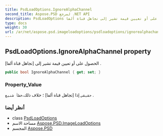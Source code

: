 ```yaml
---
title: PsdLoadOptions.IgnoreAlphaChannel
second_title: Aspose.PSD لمرجع .NET API
description: PsdLoadOptions ملكية. الحصول على أو تعيين قيمة تشير إلى تجاهل قناة ألفا .
type: docs
weight: 30
url: /ar/net/aspose.psd.imageloadoptions/psdloadoptions/ignorealphachannel/
---
```

## PsdLoadOptions.IgnoreAlphaChannel property

الحصول على أو تعيين قيمة تشير إلى [تجاهل قناة ألفا] .

```csharp
public bool IgnoreAlphaChannel { get; set; }
```

### Property_Value

`حقيقي` إذا [تجاهل قناة ألفا] ؛ خلاف ذلك،`خطأ شنيع` .

### أنظر أيضا

* class [PsdLoadOptions](../)
* مساحة الاسم [Aspose.PSD.ImageLoadOptions](../../psdloadoptions/)
* المجسم [Aspose.PSD](../../../)


